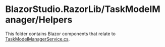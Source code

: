 ﻿# BlazorStudio.RazorLib/TaskModelManager/Helpers
This folder contains Blazor components that relate to [TaskModelManagerService.cs](/BlazorStudio.ClassLib/TaskModelManager/TaskModelManagerService.cs).